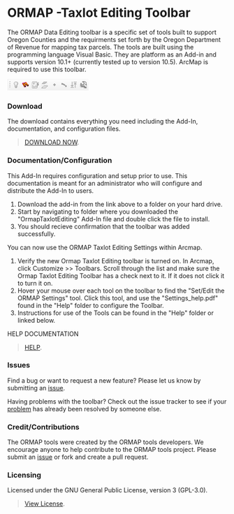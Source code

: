 # ORMAP -Taxlot Editing Toolbar

The ORMAP Data Editing toolbar is a specific set of tools built to support Oregon Counties and the requirments set forth by the Oregon Department of Revenue for mapping tax 
parcels.  The tools are built using the programming language Visual Basic.  They are platform as an Add-in and supports version 10.1+ (currently tested up to version 10.5). ArcMap is required 
to use this toolbar. 

![alt text](https://raw.githubusercontent.com/ORMAPtools/ORMAP-Data-Editing-Toolbar/OrmapToolbarAddIn_for_10_1/OrmapToolbar/Images/ORMAP%20Toolbar.png "Image of the toolbar")


### Download
The download contains everything you need including the Add-In, documentation, and configuration files.
> [DOWNLOAD NOW](https://github.com/ORMAPtools/ORMAP-Data-Editing-Toolbar/raw/OrmapToolbarAddIn_for_10_1/OrmapToolbar/Install/OrmapTaxlotEditing.esriAddIn).


### Documentation/Configuration

This Add-In requires configuration and setup prior to use.  This documentation is meant for an administrator who will configure and distribute the Add-In to users.   

1.	Download the add-in from the link above to a folder on your hard drive.
2.  Start by navigating to folder where you downloaded the "OrmapTaxlotEditing" Add-In file and double click the file to install.   
3.  You should recieve confirmation that the toolbar was added successfully.

You can now use the ORMAP Taxlot Editing Settings within Arcmap.

1.	Verify the new Ormap Taxlot Editing toolbar is turned on.  In Arcmap, click Customize >> Toolbars.  Scroll through the list and make sure the Ormap Taxlot Editing Toolbar has a check next to it.  If it does not click it to turn it on. 
2.	Hover your mouse over each tool on the toolbar to find the "Set/Edit the ORMAP Settings" tool.  Click this tool, and use the "Settings_help.pdf" found in the "Help" folder to configure the Toolbar. 
3.  Instructions for use of the Tools can be found in the "Help" folder or linked below. 

HELP DOCUMENTATION

> [HELP](https://github.com/ORMAPtools/ORMAP-Data-Editing-Toolbar/blob/OrmapToolbarAddIn_for_10_1/OrmapToolbar/help/ORMAP%20Taxlot%20Editing%20Help.pdf).

### Issues
Find a bug or want to request a new feature?  Please let us know by submitting an [issue](https://github.com/ORMAPtools/ORMAP-Data-Editing-Toolbar/issues). 

Having problems with the toolbar? Check out the issue tracker to see if your [problem](https://github.com/ORMAPtools/ORMAP-Data-Editing-Toolbar/issues?utf8=%E2%9C%93&q=is%3Aissue) has already been resolved by someone else.

### Credit/Contributions
The ORMAP tools were created by the ORMAP tools developers.  We encourage anyone to help contribute to the ORMAP tools project.  Please submit an [issue](https://github.com/ORMAPtools/ORMAP-Data-Editing-Toolbar/issues) or fork and create a pull request.


### Licensing
Licensed under the GNU General Public License, version 3 (GPL-3.0).  
> [View License](https://github.com/ORMAPtools/ORMAP-Data-Editing-Toolbar/blob/OrmapToolbarAddIn_for_10_1/LICENSE).
